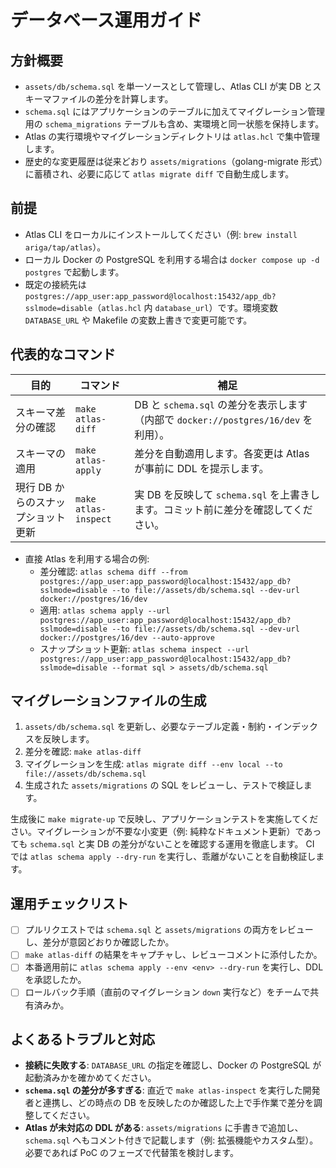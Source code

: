 # データベース運用ガイド

## 方針概要
- `assets/db/schema.sql` を単一ソースとして管理し、Atlas CLI が実 DB とスキーマファイルの差分を計算します。
- `schema.sql` にはアプリケーションのテーブルに加えてマイグレーション管理用の `schema_migrations` テーブルも含め、実環境と同一状態を保持します。
- Atlas の実行環境やマイグレーションディレクトリは `atlas.hcl` で集中管理します。
- 歴史的な変更履歴は従来どおり `assets/migrations`（golang-migrate 形式）に蓄積され、必要に応じて `atlas migrate diff` で自動生成します。

## 前提
- Atlas CLI をローカルにインストールしてください（例: `brew install ariga/tap/atlas`）。
- ローカル Docker の PostgreSQL を利用する場合は `docker compose up -d postgres` で起動します。
- 既定の接続先は `postgres://app_user:app_password@localhost:15432/app_db?sslmode=disable`（`atlas.hcl` 内 `database_url`）です。環境変数 `DATABASE_URL` や Makefile の変数上書きで変更可能です。

## 代表的なコマンド
| 目的 | コマンド | 補足 |
| --- | --- | --- |
| スキーマ差分の確認 | `make atlas-diff` | DB と `schema.sql` の差分を表示します（内部で `docker://postgres/16/dev` を利用）。|
| スキーマの適用 | `make atlas-apply` | 差分を自動適用します。各変更は Atlas が事前に DDL を提示します。|
| 現行 DB からのスナップショット更新 | `make atlas-inspect` | 実 DB を反映して `schema.sql` を上書きします。コミット前に差分を確認してください。|

- 直接 Atlas を利用する場合の例:
  - 差分確認: `atlas schema diff --from postgres://app_user:app_password@localhost:15432/app_db?sslmode=disable --to file://assets/db/schema.sql --dev-url docker://postgres/16/dev`
  - 適用: `atlas schema apply --url postgres://app_user:app_password@localhost:15432/app_db?sslmode=disable --to file://assets/db/schema.sql --dev-url docker://postgres/16/dev --auto-approve`
  - スナップショット更新: `atlas schema inspect --url postgres://app_user:app_password@localhost:15432/app_db?sslmode=disable --format sql > assets/db/schema.sql`

## マイグレーションファイルの生成
1. `assets/db/schema.sql` を更新し、必要なテーブル定義・制約・インデックスを反映します。
2. 差分を確認: `make atlas-diff`
3. マイグレーションを生成: `atlas migrate diff --env local --to file://assets/db/schema.sql`
4. 生成された `assets/migrations` の SQL をレビューし、テストで検証します。

生成後に `make migrate-up` で反映し、アプリケーションテストを実施してください。マイグレーションが不要な小変更（例: 純粋なドキュメント更新）であっても `schema.sql` と実 DB の差分がないことを確認する運用を徹底します。
CI では `atlas schema apply --dry-run` を実行し、乖離がないことを自動検証します。

## 運用チェックリスト
- [ ] プルリクエストでは `schema.sql` と `assets/migrations` の両方をレビューし、差分が意図どおりか確認したか。
- [ ] `make atlas-diff` の結果をキャプチャし、レビューコメントに添付したか。
- [ ] 本番適用前に `atlas schema apply --env <env> --dry-run` を実行し、DDL を承認したか。
- [ ] ロールバック手順（直前のマイグレーション `down` 実行など）をチームで共有済みか。

## よくあるトラブルと対応
- **接続に失敗する**: `DATABASE_URL` の指定を確認し、Docker の PostgreSQL が起動済みかを確かめてください。
- **`schema.sql` の差分が多すぎる**: 直近で `make atlas-inspect` を実行した開発者と連携し、どの時点の DB を反映したのか確認した上で手作業で差分を調整してください。
- **Atlas が未対応の DDL がある**: `assets/migrations` に手書きで追加し、`schema.sql` へもコメント付きで記載します（例: 拡張機能やカスタム型）。必要であれば PoC のフェーズで代替策を検討します。

